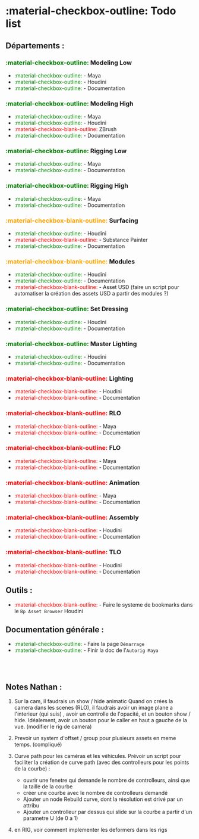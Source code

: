 # :material-checkbox-outline: Todo list



## Départements :

### <font color="green">:material-checkbox-outline:</font> Modeling Low
- <font color="green">:material-checkbox-outline:</font> - Maya
- <font color="green">:material-checkbox-outline:</font> - Houdini
- <font color="green">:material-checkbox-outline:</font> - Documentation


### <font color="green">:material-checkbox-outline:</font> Modeling High
- <font color="green">:material-checkbox-outline:</font> - Maya
- <font color="green">:material-checkbox-outline:</font> - Houdini
- <font color="red">:material-checkbox-blank-outline:</font> ZBrush
- <font color="green">:material-checkbox-outline:</font> - Documentation

### <font color="green">:material-checkbox-outline:</font> Rigging Low
- <font color="green">:material-checkbox-outline:</font> - Maya
- <font color="green">:material-checkbox-outline:</font> - Documentation

### <font color="green">:material-checkbox-outline:</font> Rigging High
- <font color="green">:material-checkbox-outline:</font> - Maya
- <font color="green">:material-checkbox-outline:</font> - Documentation

### <font color="orange">:material-checkbox-blank-outline:</font> Surfacing
- <font color="green">:material-checkbox-outline:</font> - Houdini
- <font color="red">:material-checkbox-blank-outline:</font> - Substance Painter
- <font color="green">:material-checkbox-outline:</font> - Documentation

### <font color="orange">:material-checkbox-blank-outline:</font> Modules
- <font color="green">:material-checkbox-outline:</font> - Houdini
- <font color="green">:material-checkbox-outline:</font> - Documentation
- <font color="red">:material-checkbox-blank-outline:</font> - Asset USD (faire un script pour automatiser la création des assets USD a partir des modules ?)

### <font color="green">:material-checkbox-outline:</font> Set Dressing
- <font color="green">:material-checkbox-outline:</font> - Houdini
- <font color="green">:material-checkbox-outline:</font> - Documentation

### <font color="green">:material-checkbox-outline:</font> Master Lighting
- <font color="green">:material-checkbox-outline:</font> - Houdini
- <font color="green">:material-checkbox-outline:</font> - Documentation

### <font color="red">:material-checkbox-blank-outline:</font> Lighting
- <font color="red">:material-checkbox-blank-outline:</font> - Houdini
- <font color="red">:material-checkbox-blank-outline:</font> - Documentation

### <font color="red">:material-checkbox-blank-outline:</font> RLO
- <font color="red">:material-checkbox-blank-outline:</font> - Maya
- <font color="red">:material-checkbox-blank-outline:</font> - Documentation

### <font color="red">:material-checkbox-blank-outline:</font> FLO
- <font color="red">:material-checkbox-blank-outline:</font> - Maya
- <font color="red">:material-checkbox-blank-outline:</font> - Documentation

### <font color="red">:material-checkbox-blank-outline:</font> Animation
- <font color="red">:material-checkbox-blank-outline:</font> - Maya
- <font color="red">:material-checkbox-blank-outline:</font> - Documentation

### <font color="red">:material-checkbox-blank-outline:</font> Assembly
- <font color="red">:material-checkbox-blank-outline:</font> - Houdini
- <font color="red">:material-checkbox-blank-outline:</font> - Documentation

### <font color="red">:material-checkbox-blank-outline:</font> TLO
- <font color="red">:material-checkbox-blank-outline:</font> - Houdini
- <font color="red">:material-checkbox-blank-outline:</font> - Documentation



## Outils :

- <font color="red">:material-checkbox-blank-outline:</font> - Faire le systeme de bookmarks dans le `Bp Asset Browser` Houdini


## Documentation générale :


- <font color="green">:material-checkbox-outline:</font> - Faire la page `Démarrage`
- <font color="green">:material-checkbox-outline:</font> - Finir la doc de l'`Autorig Maya`

<br>
<br>


## Notes Nathan :

1. Sur la cam, il faudrais un show / hide animatic 
    Quand on crées la camera dans les scenes (RLO), il faudrais avoir un image plane a l'interieur (qui suis) , avoir un controlle de l'opacité, et un bouton show / hide. Idéalement, avoir un bouton pour le caller en haut a gauche de la vue.
(modifier le rig de camera)

2. Prevoir un system d'offset / group pour plusieurs assets en meme temps. (compliqué)

3. Curve path pour les caméras et les véhicules.
    Prévoir un script pour faciliter la création de curve path (avec des controlleurs pour les points de la courbe) :
    - ouvrir une fenetre qui demande le nombre de controlleurs, ainsi que la taille de la courbe
    - créer une courbe avec le nombre de controlleurs demandé
    - Ajouter un node Rebuild curve, dont la résolution est drivé par un attribu
    - Ajouter un controlleur par dessus qui slide sur la courbe a partir d'un parametre U (de 0 a 1)

4. en RIG, voir comment implementer les deformers dans les rigs
